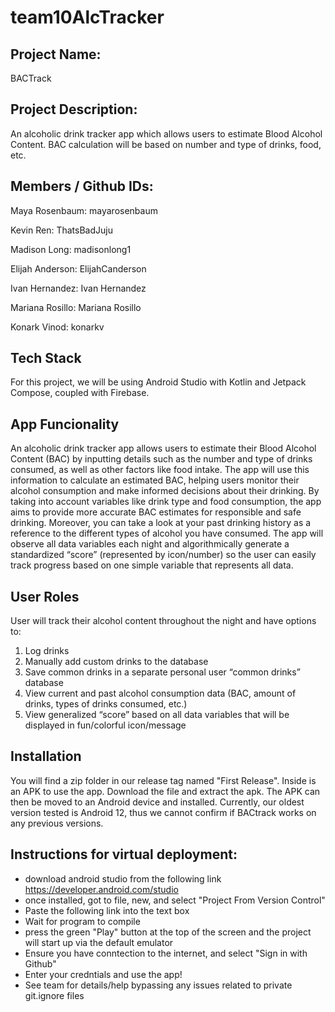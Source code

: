 # team10AlcTracker

## Project Name: 
BACTrack

## Project Description: 
An alcoholic drink tracker app which allows users to estimate Blood Alcohol Content. BAC calculation will be based on number and type of drinks, food, etc.

## Members / Github IDs:

Maya Rosenbaum: mayarosenbaum

Kevin Ren: ThatsBadJuju

Madison Long: madisonlong1

Elijah Anderson: ElijahCanderson

Ivan Hernandez: Ivan Hernandez

Mariana Rosillo: Mariana Rosillo

Konark Vinod: konarkv

## Tech Stack

For this project, we will be using Android Studio with Kotlin and Jetpack Compose, coupled with Firebase.

## App Funcionality

An alcoholic drink tracker app allows users to estimate their Blood Alcohol Content (BAC) by inputting details such as the number and type of drinks consumed, as well as other factors like food intake. The app will use this information to calculate an estimated BAC, helping users monitor their alcohol consumption and make informed decisions about their drinking. By taking into account variables like drink type and food consumption, the app aims to provide more accurate BAC estimates for responsible and safe drinking. Moreover, you can take a look at your past drinking history as a reference to the different types of alcohol you have consumed. The app will observe all data variables each night and algorithmically generate a standardized “score” (represented by icon/number) so the user can easily track progress based on one simple variable that represents all data.

## User Roles

User will track their alcohol content throughout the night and have options to:
<ol>
  <li>Log drinks</li>
  <li>Manually add custom drinks to the database</li>
  <li>Save common drinks in a separate personal user “common drinks” database</li>
  <li>View current and past alcohol consumption data (BAC, amount of drinks, types of drinks consumed, etc.)</li>
  <li>View generalized “score” based on all data variables that will be displayed in fun/colorful icon/message</li>
</ol>

## Installation 
You will find a zip folder in our release tag named "First Release". Inside is an APK to use the app. Download the file and extract the apk. The APK can then be moved to an Android device and installed. Currently, our oldest version tested is Android 12, thus we cannot confirm if BACtrack works on any previous versions.

## Instructions for virtual deployment:
* download android studio from the following link https://developer.android.com/studio
* once installed, got to file, new, and select "Project From Version Control"
* Paste the following link into the text box
* Wait for program to compile
* press the green "Play" button at the top of the screen and the project will start up via the default emulator
* Ensure you have conntection to the internet, and select "Sign in with Github"
* Enter your credntials and use the app!
* See team for details/help bypassing any issues related to private git.ignore files


